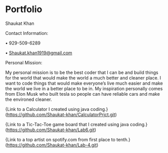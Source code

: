 # Portfolio
Shaukat Khan

Contact Information:

  •	929-509-6289

  •	Shaukat.khan1919@gmail.com

Personal Mission:

My personal mission is to be the best coder that I can be and build things for the world that would make the world a much better and cleaner place. I want to code things that would make everyone’s live much easier and make the world we live in a better place to be in. My inspiration personally comes from Elon Musk who built tesla so people can have reliable cars and make the environed cleaner. 

{Link to a Calculator I created using java coding.}(https://github.com/Shaukat-khan/CalculatorPrjct.git)


{Link to a Tic-Tac-Toe game board that I created using java coding.}(https://github.com/Shaukat-khan/Lab6.git)

{Link to a top artist on spotify.com from first place to tenth.}(https://github.com/Shaukat-khan/Lab-4.git)
